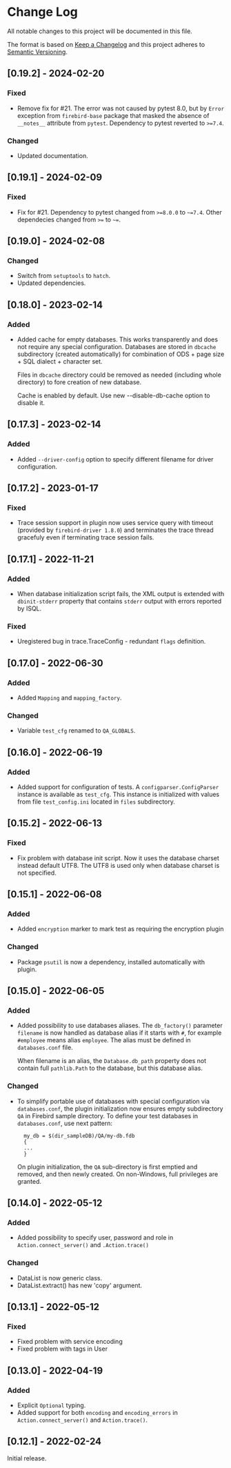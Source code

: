 # Change Log
All notable changes to this project will be documented in this file.

The format is based on [Keep a Changelog](http://keepachangelog.com/)
and this project adheres to [Semantic Versioning](http://semver.org/).

## [0.19.2] - 2024-02-20

### Fixed

- Remove fix for #21. The error was not caused by pytest 8.0, but by `Error` exception from
  `firebird-base` package that masked the absence of `__notes__` attribute from `pytest`.
  Dependency to pytest reverted to `>=7.4`.

### Changed

- Updated documentation.

## [0.19.1] - 2024-02-09

### Fixed

- Fix for #21. Dependency to pytest changed from `>=8.0.0` to `~=7.4`. Other dependecies
  changed from `>=` to `~=`.

## [0.19.0] - 2024-02-08

### Changed

- Switch from `setuptools` to `hatch`.
- Updated dependencies.

## [0.18.0] - 2023-02-14

### Added

- Added cache for empty databases. This works transparently and does not require any
  special configuration. Databases are stored in `dbcache` subdirectory (created automatically)
  for combination of ODS + page size + SQL dialect + character set.

  Files in `dbcache` directory could be removed as needed (including whole directory)
  to fore creation of new database.

  Cache is enabled by default. Use new --disable-db-cache option to disable it.

## [0.17.3] - 2023-02-14

### Added

- Added `--driver-config` option to specify different filename for driver configuration.

## [0.17.2] - 2023-01-17

### Fixed

- Trace session support in plugin now uses service query with timeout (provided by
  `firebird-driver 1.8.0`) and terminates the trace thread gracefuly even if terminating
  trace session fails.

## [0.17.1] - 2022-11-21

### Added

- When database initialization script fails, the XML output is extended with `dbinit-stderr`
  property that contains `stderr` output with errors reported by ISQL.

### Fixed

- Uregistered bug in trace.TraceConfig - redundant `flags` definition.

## [0.17.0] - 2022-06-30

### Added

- Added `Mapping` and `mapping_factory`.

### Changed

- Variable `test_cfg` renamed to `QA_GLOBALS`.

## [0.16.0] - 2022-06-19

### Added

- Added support for configuration of tests. A `configparser.ConfigParser` instance is
  available as `test_cfg`. This instance is initialized with values from file `test_config.ini`
  located in `files` subdirectory.

## [0.15.2] - 2022-06-13

### Fixed

- Fix problem with database init script. Now it uses the database charset instead default
  UTF8. The UTF8 is used only when database charset is not specified.


## [0.15.1] - 2022-06-08

### Added

- Added `encryption` marker to mark test as requiring the encryption plugin

### Changed

- Package `psutil` is now a dependency, installed automatically with plugin.

## [0.15.0] - 2022-06-05

### Added

- Added possibility to use databases aliases. The `db_factory()` parameter `filename` is
  now handled as database alias if it starts with `#`, for example `#employee` means alias
  `employee`. The alias must be defined in `databases.conf` file.

  When filename is an alias, the `Database.db_path` property does not contain
  full `pathlib.Path` to the database, but this database alias.

### Changed

- To simplify portable use of databases with special configuration via `databases.conf`,
  the plugin initialization now ensures empty subdirectory `QA` in Firebird sample directory.
  To define your test databases in `databases.conf`, use next pattern:

  ```
    my_db = $(dir_sampleDB)/QA/my-db.fdb
    {
    ...
    }
  ```

  On plugin initialization, the `QA` sub-directory is first emptied and removed, and then
  newly created. On non-Windows, full privileges are granted.


## [0.14.0] - 2022-05-12

### Added

- Added possibility to specify user, password and role in `Action.connect_server()` and
  `.Action.trace()`

### Changed

- DataList is now generic class.
- DataList.extract() has new 'copy' argument.

## [0.13.1] - 2022-05-12

### Fixed

- Fixed problem with service encoding
- Fixed problem with tags in User

## [0.13.0] - 2022-04-19

### Added

- Explicit `Optional` typing.
- Added support for both `encoding` and `encoding_errors` in `Action.connect_server()`
  and `Action.trace()`.

## [0.12.1] - 2022-02-24

Initial release.

